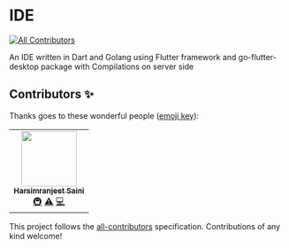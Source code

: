 # IDE
<!-- ALL-CONTRIBUTORS-BADGE:START - Do not remove or modify this section -->
[![All Contributors](https://img.shields.io/badge/all_contributors-1-orange.svg?style=flat-square)](#contributors-)
<!-- ALL-CONTRIBUTORS-BADGE:END -->
An IDE written in Dart and Golang using Flutter framework and go-flutter-desktop package
with Compilations on server side

## Contributors ✨

Thanks goes to these wonderful people ([emoji key](https://allcontributors.org/docs/en/emoji-key)):

<!-- ALL-CONTRIBUTORS-LIST:START - Do not remove or modify this section -->
<!-- prettier-ignore-start -->
<!-- markdownlint-disable -->
<table>
  <tr>
    <td align="center"><a href="https://github.com/harry-stark"><img src="https://avatars.githubusercontent.com/u/43717480?v=4?s=100" width="100px;" alt=""/><br /><sub><b>Harsimranjeet Saini</b></sub></a><br /><a href="#infra-harry-stark" title="Infrastructure (Hosting, Build-Tools, etc)">🚇</a> <a href="https://github.com/Sanketwable/IDE/commits?author=harry-stark" title="Tests">⚠️</a> <a href="https://github.com/Sanketwable/IDE/commits?author=harry-stark" title="Code">💻</a></td>
  </tr>
</table>

<!-- markdownlint-restore -->
<!-- prettier-ignore-end -->

<!-- ALL-CONTRIBUTORS-LIST:END -->

This project follows the [all-contributors](https://github.com/all-contributors/all-contributors) specification. Contributions of any kind welcome!